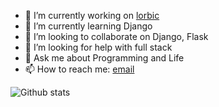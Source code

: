 <!-- 
**vikaspatelp83/vikaspatelp83** is a ✨ _special_ ✨ repository because its `README.md` (this file) appears on your GitHub profile.
Here are some ideas to get you started:
-->

- 🔭 I’m currently working on [lorbic](https://lorbic1.herokuapp.com)
- 🌱 I’m currently learning Django
- 👯 I’m looking to collaborate on Django, Flask
- 🤔 I’m looking for help with full stack
- 💬 Ask me about Programming and Life 
- 📫 How to reach me: [email](mailto:vikaspatelp83@gmail.com)


![Github stats](https://github-readme-stats.vercel.app/api?username=vikaspatelp83&theme=synthwave&show_icons=true&count_private=true)
<!-- Top Languages -->
<!-- ![](https://github-readme-stats.vercel.app/api/top-langs/?username=anuraghazra&hide=JavaScript,TypeScript,HTML,CSS,GLSL,Objective-c&layout=compact&langs_count=20)
<!--
![ReadMe Card](https://github-readme-stats.vercel.app/api/pin/?username=vikaspatelp83&repo=dnote-sql) -->
<!--
<a href="https://github.com/vikaspatelp83/dnote-sql">
  <img align="center" src="https://github-readme-stats.vercel.app/api/pin/?username=vikaspatelp83&repo=dnote-sql" />
</a>
<a href="https://vikaspatelp83.github.io">
  <img align="center" src="https://github-readme-stats.vercel.app/api/top-langs/?username=vikaspatelp83&layout=compact&langs_count=20" />
</a>
-->

